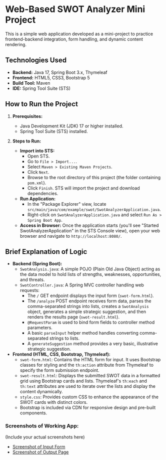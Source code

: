# Web-Based SWOT Analyzer Mini Project

This is a simple web application developed as a mini-project to practice frontend-backend integration, form handling, and dynamic content rendering.

## Technologies Used

* **Backend:** Java 17, Spring Boot 3.x, Thymeleaf
* **Frontend:** HTML5, CSS3, Bootstrap 5
* **Build Tool:** Maven
* **IDE:** Spring Tool Suite (STS)

## How to Run the Project

1.  **Prerequisites:**
    * Java Development Kit (JDK) 17 or higher installed.
    * Spring Tool Suite (STS) installed.

2.  **Steps to Run:**
    * **Import into STS:**
        * Open STS.
        * Go to `File > Import...`.
        * Select `Maven > Existing Maven Projects`.
        * Click `Next`.
        * Browse to the root directory of this project (the folder containing `pom.xml`).
        * Click `Finish`. STS will import the project and download dependencies.
    * **Run Application:**
        * In the "Package Explorer" view, locate `src/main/java/com/example/swot/SwotAnalyzerApplication.java`.
        * Right-click on `SwotAnalyzerApplication.java` and select `Run As > Spring Boot App`.
    * **Access in Browser:** Once the application starts (you'll see "Started SwotAnalyzerApplication" in the STS Console view), open your web browser and navigate to `http://localhost:8080/`.

## Brief Explanation of Logic

* **Backend (Spring Boot):**
    * `SwotAnalysis.java`: A simple POJO (Plain Old Java Object) acting as the data model to hold lists of strengths, weaknesses, opportunities, and threats.
    * `SwotController.java`: A Spring MVC controller handling web requests:
        * The `/` GET endpoint displays the input form (`swot-form.html`).
        * The `/analyze` POST endpoint receives form data, parses the comma-separated strings into lists, creates a `SwotAnalysis` object, generates a simple strategic suggestion, and then renders the results page (`swot-result.html`).
        * `@RequestParam` is used to bind form fields to controller method parameters.
        * A basic `parseInput` helper method handles converting comma-separated strings to lists.
        * A `generateSuggestion` method provides a very basic, illustrative strategic suggestion.
* **Frontend (HTML, CSS, Bootstrap, Thymeleaf):**
    * `swot-form.html`: Contains the HTML form for input. It uses Bootstrap classes for styling and the `th:action` attribute from Thymeleaf to specify the form submission endpoint.
    * `swot-result.html`: Displays the submitted SWOT data in a formatted grid using Bootstrap cards and lists. Thymeleaf's `th:each` and `th:text` attributes are used to iterate over the lists and display the content dynamically.
    * `style.css`: Provides custom CSS to enhance the appearance of the SWOT cards with distinct colors.
    * Bootstrap is included via CDN for responsive design and pre-built components.

### Screenshots of Working App:
(Include your actual screenshots here)
* [Screenshot of Input Form](.\Images\Input_form.png)
* [Screenshot of Output Page](.\Images\Output_matrix.png)
